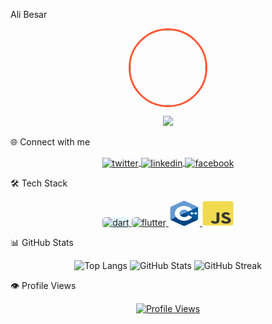 Ali Besar
<!-- Centered Profile Image with Border --> <p align="center"> <img src="https://i.pinimg.com/564x/a6/04/18/a60418b2bdde122128a68f3307bc1113.jpg" width="120px" height="120px" style="border-radius: 50%; border: 3px solid #FF5733;"> </p> <!-- Typing SVG --> <p align="center"> <a href="https://github.com/mhmodfrmwi/readme-typing-svg"> <img src="https://readme-typing-svg.herokuapp.com/?lines=Welcome%20to%20ur%20Tribal%20Chief☝;&font=Fira%20Code&center=true&width=440&height=45&color=FF5733&vCenter=true&size=22"> </a> </p>
🌐 Connect with me
<p align="center"> <a href="https://twitter.com/alibesar93247" target="_blank"> <img align="center" src="https://raw.githubusercontent.com/rahuldkjain/github-profile-readme-generator/master/src/images/icons/Social/twitter.svg" alt="twitter" height="30" width="40" style="transition: transform 0.2s;" onmouseover="this.style.transform='scale(1.1)'" onmouseout="this.style.transform='scale(1)'" /> </a> <a href="https://www.linkedin.com/in/ali-besar-9a62a52a2?utm_source=share&utm_campaign=share_via&utm_content=profile&utm_medium=android_app" target="_blank"> <img align="center" src="[https://raw.githubusercontent.com/rahuldkjain/github-profile-readme-generator/master/src/images/icons/Social/linked-in-alt.svg](https://www.pinterest.com/pin/13159023901977315/)" alt="linkedin" height="30" width="40" style="transition: transform 0.2s;" onmouseover="this.style.transform='scale(1.1)'" onmouseout="this.style.transform='scale(1)'" /> </a> <a href="https://www.facebook.com/ali.beasr.9?mibextid=ZbWKwL" target="_blank"> <img align="center" src="https://raw.githubusercontent.com/rahuldkjain/github-profile-readme-generator/master/src/images/icons/Social/facebook.svg" alt="facebook" height="30" width="40" style="transition: transform 0.2s;" onmouseover="this.style.transform='scale(1.1)'" onmouseout="this.style.transform='scale(1)'" /> </a> </p>
🛠 Tech Stack
<p align="center"> <a href="https://dart.dev/" target="_blank" rel="noreferrer"> <img src="https://www.vectorlogo.zone/logos/dartlang/dartlang-icon.svg" alt="dart" width="50" height="40" style="background-color:#00BFFF1a; border-radius: 5px; transition: transform 0.2s;" onmouseover="this.style.transform='scale(1.1)'" onmouseout="this.style.transform='scale(1)'" /> </a> <a href="https://flutter.dev/" target="_blank" rel="noreferrer"> <img src="https://flutter.dev/assets/homepage/carousel/slide_1-bg-opaque-12eb20a5cd6f4a5e7c5e5f6f1a0c8cf4cfe221019d9ab0bc85b28dbf12b4cf2f.svg" alt="flutter" width="50" height="40" style="border-radius: 5px; transition: transform 0.2s;" onmouseover="this.style.transform='scale(1.1)'" onmouseout="this.style.transform='scale(1)'" /> </a> <a href="https://www.w3schools.com/cpp/" target="_blank" rel="noreferrer"> <img src="https://raw.githubusercontent.com/devicons/devicon/master/icons/cplusplus/cplusplus-original.svg" alt="cplusplus" width="50" height="40" style="background-color:#00599C1a; border-radius: 5px; transition: transform 0.2s;" onmouseover="this.style.transform='scale(1.1)'" onmouseout="this.style.transform='scale(1)'" /> </a> <a href="https://developer.mozilla.org/en-US/docs/Web/JavaScript" target="_blank" rel="noreferrer"> <img src="https://raw.githubusercontent.com/devicons/devicon/master/icons/javascript/javascript-original.svg" alt="javascript" width="50" height="40" style="background-color:#F7DF1E1a; border-radius: 5px; transition: transform 0.2s;" onmouseover="this.style.transform='scale(1.1)'" onmouseout="this.style.transform='scale(1)'" /> </a> </p>
📊 GitHub Stats
<p align="center"> <img src="https://github-readme-stats.vercel.app/api/top-langs?username=alibesar7&show_icons=true&locale=en&layout=compact&theme=highcontrast" alt="Top Langs" /> <img src="https://github-readme-stats.vercel.app/api?username=alibesar7&show_icons=true&locale=en&theme=highcontrast" alt="GitHub Stats" /> <img src="https://github-readme-streak-stats.herokuapp.com/?user=alibesar7&theme=highcontrast" alt="GitHub Streak" /> </p>
👁 Profile Views
<p align="center"> <a href="https://komarev.com/ghpvc/?username=alibesar7&style=for-the-badge&color=red"> <img src="https://komarev.com/ghpvc/?username=alibesar7&style=for-the-badge&color=red" alt="Profile Views"> </a> </p>
